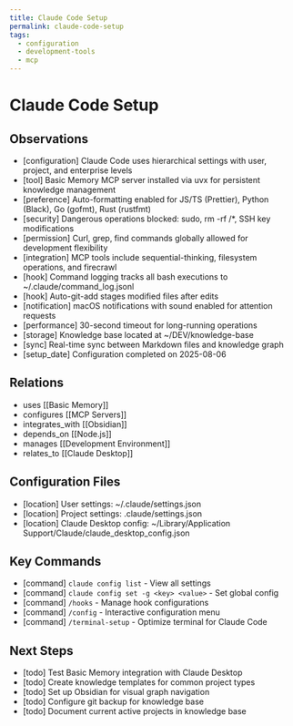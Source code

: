 ```yaml
---
title: Claude Code Setup
permalink: claude-code-setup
tags:
  - configuration
  - development-tools
  - mcp
---
```


# Claude Code Setup

## Observations

- [configuration] Claude Code uses hierarchical settings with user, project, and enterprise levels
- [tool] Basic Memory MCP server installed via uvx for persistent knowledge management
- [preference] Auto-formatting enabled for JS/TS (Prettier), Python (Black), Go (gofmt), Rust (rustfmt)
- [security] Dangerous operations blocked: sudo, rm -rf /*, SSH key modifications
- [permission] Curl, grep, find commands globally allowed for development flexibility
- [integration] MCP tools include sequential-thinking, filesystem operations, and firecrawl
- [hook] Command logging tracks all bash executions to ~/.claude/command_log.jsonl
- [hook] Auto-git-add stages modified files after edits
- [notification] macOS notifications with sound enabled for attention requests
- [performance] 30-second timeout for long-running operations
- [storage] Knowledge base located at ~/DEV/knowledge-base
- [sync] Real-time sync between Markdown files and knowledge graph
- [setup_date] Configuration completed on 2025-08-06

## Relations

- uses [[Basic Memory]]
- configures [[MCP Servers]]
- integrates_with [[Obsidian]]
- depends_on [[Node.js]]
- manages [[Development Environment]]
- relates_to [[Claude Desktop]]

## Configuration Files

- [location] User settings: ~/.claude/settings.json
- [location] Project settings: .claude/settings.json
- [location] Claude Desktop config: ~/Library/Application Support/Claude/claude_desktop_config.json

## Key Commands

- [command] `claude config list` - View all settings
- [command] `claude config set -g <key> <value>` - Set global config
- [command] `/hooks` - Manage hook configurations
- [command] `/config` - Interactive configuration menu
- [command] `/terminal-setup` - Optimize terminal for Claude Code

## Next Steps

- [todo] Test Basic Memory integration with Claude Desktop
- [todo] Create knowledge templates for common project types
- [todo] Set up Obsidian for visual graph navigation
- [todo] Configure git backup for knowledge base
- [todo] Document current active projects in knowledge base
